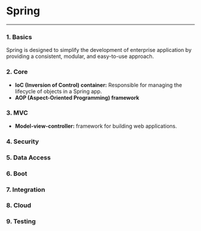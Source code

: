 # Spring  

---

### 1. Basics
Spring is designed to simplify the development of enterprise application by providing a consistent, modular, and easy-to-use approach.
### 2. Core
- **IoC (Inversion of Control) container:** Responsible for managing the lifecycle of objects in a Spring app.
- **AOP (Aspect-Oriented Programming) framework**
### 3. MVC
- **Model-view-controller:** framework for building web applications.
### 4. Security
### 5. Data Access
### 6. Boot
### 7. Integration
### 8. Cloud
### 9. Testing